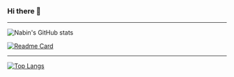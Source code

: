 ### Hi there 👋

---
![Nabin's GitHub stats](https://github-readme-streak-stats.herokuapp.com/?user=nabin747&theme=dark&hide_border=false)<br/>




[![Readme Card](https://github-readme-stats.vercel.app/api/pin/?username=nabin747&repo=github-readme-stats)](https://github.com/nabin747/github-readme-stats)


---
[![Top Langs](https://github-readme-stats.vercel.app/api/top-langs/?username=nabin747&theme=blue-green)](https://github.com/nabin747/github-readme-stats)





<!--
**nabin747/nabin747** is a ✨ _special_ ✨ repository because its `README.md` (this file) appears on your GitHub profile.

Here are some ideas to get you started:

- 🔭 I’m currently working on ...
- 🌱 I’m currently learning ...
- 👯 I’m looking to collaborate on ...
- 🤔 I’m looking for help with ...
- 💬 Ask me about ...
- 📫 How to reach me: ...
- 😄 Pronouns: ...
- ⚡ Fun fact: ...
-->
